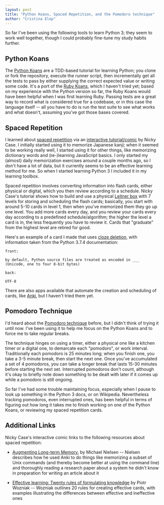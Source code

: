```yaml
---
layout: post
title: "Python Koans, Spaced Repetition, and the Pomodoro technique"
author: "Cristina Elep"
---
```


So far I've been using the following tools to learn Python 3; they seem to work well together, though I could probably fine-tune my study habits further.

## Python Koans

The [Python Koans](https://github.com/gregmalcolm/python_koans) are a TDD-based tutorial for learning Python; you clone or fork the repository, execute the runner script, then incrementally get all the tests to pass by either supplying the correct expected value or writing some code. It's a port of the [Ruby Koans](rubykoans.com), which I haven't tried yet; based on my experience with the Python version so far, the Ruby Koans would have been helpful when I was first learning Ruby. Passing tests are a great way to record what is considered true for a codebase, or in this case the language itself -- all you have to do is run the test suite to see what works and what doesn't, assuming you've got those bases covered.

## Spaced Repetition

I learned about [spaced repetition](https://en.wikipedia.org/wiki/Spaced_repetition) via an [interactive tutorial/comic](https://ncase.me/remember/) by Nicky Case. I initially started using it to memorize Japanese kanji; when it seemed to be working really well, I started using it for other things, like memorizing dictionary words and (re-)learning JavaScript basics. I only started my (almost) daily memorization exercises around a couple months ago, so I don't have a lot of data, but it currently seems to be an effective learning method for me. So when I started learning Python 3 I included it in my learning toolbox.

Spaced repetition involves converting information into flash cards, either physical or digital, which you then review according to a schedule. Nicky Case's tutorial shows how to build and use a physical [Leitner box](https://en.wikipedia.org/wiki/Leitner_system) with 7 levels for storing and scheduling the flash cards; basically, you start with around 5-10 cards in level 1, then when you've memorized them they go up one level. You add more cards every day, and you review your cards every day according to a predefined schedule/algorithm; the higher the level a card is in, the less frequently you have to review it. Cards that "graduate" from the highest level are retired for good.

Here's an example of a card I made that uses [cloze deletion](https://en.wikipedia.org/wiki/Cloze_test), with information taken from the Python 3.7.4 documentation:
```
front:

by default, Python source files are treated as encoded in ___
(Unicode, one to four 8-bit bytes)

back:

UTF-8
```

There are also apps available that automate the creation and scheduling of cards, like [Anki](https://apps.ankiweb.net/), but I haven't tried them yet.

## Pomodoro Technique

I'd heard about the [Pomodoro technique](https://en.wikipedia.org/wiki/Pomodoro_Technique) before, but I didn't think of trying it until now. I've been using it to help me focus on the Python Koans and to force me to take regular breaks.

The technique hinges on using a timer, either a physical one like a kitchen timer or a digital one, to demarcate each "pomodoro", or work interval. Traditionally each pomodoro is 25 minutes long; when you finish one, you take a 3-5 minute break, then start the next one. Once you've accumulated a set of 4 pomodoros, you can take a longer break that lasts 15-30 minutes before starting the next set. Interrupted pomodoros don't count, although it's okay to briefly note down something to be dealt with later if it comes up while a pomodoro is still ongoing.

So far I've had some trouble maintaining focus, especially when I pause to look up something in the Python 3 docs, or on Wikipedia. Nevertheless tracking pomodoros, even interrupted ones, has been helpful in terms of figuring out how long it takes me to finish working on one of the Python Koans, or reviewing my spaced repetition cards.

## Additional Links

Nicky Case's interactive comic links to the following resources about spaced repetition:

* [Augmenting Long-term Memory](http://augmentingcognition.com/ltm.html), by Michael Nielsen -- Nielsen describes how he used Anki to do things like memorizing a subset of Unix commands (and thereby become better at using the command line) and thoroughly reading a research paper about a system he didn't know in preparation for writing an article about it

* [Effective learning: Twenty rules of formulating knowledge](https://www.supermemo.com/en/archives1990-2015/articles/20rules) by Piotr Wozniak -- Wozniak outlines 20 rules for creating effective cards, with examples illustrating the differences between effective and ineffective ones
